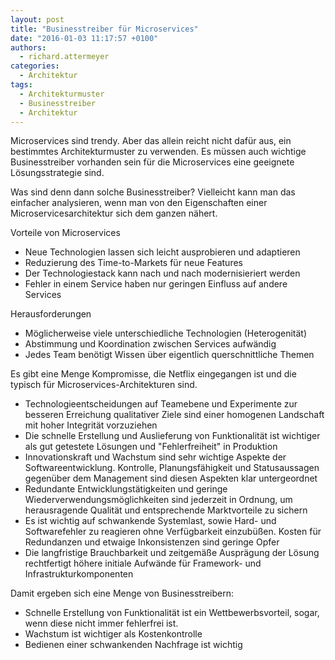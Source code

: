 ```yaml
---
layout: post
title: "Businesstreiber für Microservices"
date: "2016-01-03 11:17:57 +0100"
authors:
  - richard.attermeyer
categories:
  - Architektur
tags:
  - Architekturmuster
  - Businesstreiber
  - Architektur
---
```

Microservices sind trendy. Aber das allein reicht nicht dafür aus, ein
bestimmtes Architekturmuster zu verwenden. Es müssen auch wichtige
Businesstreiber vorhanden sein für die Microservices eine geeignete
Lösungsstrategie sind.

Was sind denn dann solche Businesstreiber? Vielleicht kann man das
einfacher analysieren, wenn man von den Eigenschaften einer
Microservicesarchitektur sich dem ganzen nähert.

Vorteile von Microservices

* Neue Technologien lassen sich leicht ausprobieren und adaptieren
* Reduzierung des Time-to-Markets für neue Features
* Der Technologiestack kann nach und nach modernisieriert werden
* Fehler in einem Service haben nur geringen Einfluss auf andere Services

Herausforderungen

* Möglicherweise viele unterschiedliche Technologien (Heterogenität)
* Abstimmung und Koordination zwischen Services aufwändig
* Jedes Team benötigt Wissen über eigentlich querschnittliche Themen

Es gibt eine Menge Kompromisse, die Netflix eingegangen ist und die
typisch für Microservices-Architekturen sind.

* Technologieentscheidungen auf Teamebene und Experimente zur besseren
Erreichung qualitativer Ziele sind einer homogenen Landschaft mit hoher
Integrität vorzuziehen
* Die schnelle Erstellung und Auslieferung von Funktionalität ist
wichtiger als gut getestete Lösungen und "Fehlerfreiheit" in Produktion
* Innovationskraft und Wachstum sind sehr wichtige Aspekte der
Softwareentwicklung. Kontrolle, Planungsfähigkeit und Statusaussagen
gegenüber dem Management sind diesen Aspekten klar untergeordnet
* Redundante Entwicklungstätigkeiten und geringe
Wiederverwendungsmöglichkeiten sind jederzeit in Ordnung, um herausragende
Qualität und entsprechende Marktvorteile zu sichern
* Es ist wichtig auf schwankende Systemlast, sowie Hard- und
Softwarefehler zu reagieren ohne Verfügbarkeit einzubüßen. Kosten für
Redundanzen und etwaige Inkonsistenzen sind geringe Opfer
* Die langfristige Brauchbarkeit und zeitgemäße Ausprägung der Lösung
rechtfertigt höhere initiale Aufwände für Framework- und
Infrastrukturkomponenten

Damit ergeben sich eine Menge von Businesstreibern:

* Schnelle Erstellung von Funktionalität ist ein Wettbewerbsvorteil, sogar, wenn diese nicht immer fehlerfrei ist.
* Wachstum ist wichtiger als Kostenkontrolle
* Bedienen einer schwankenden Nachfrage ist wichtig
